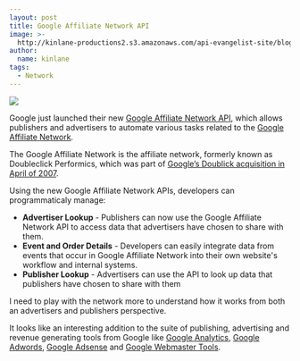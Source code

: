 ```yaml
---
layout: post
title: Google Affiliate Network API
image: >-
  http://kinlane-productions2.s3.amazonaws.com/api-evangelist-site/blog/Google-Affiliate-Network-API.png
author:
  name: kinlane
tags:
  - Network
---
```

[![](http://kinlane-productions2.s3.amazonaws.com/api-evangelist/google/Google-Affiliate-Network-API.png)](http://code.google.com/apis/gan/index.html "Google Affiliate Network API")

Google just launched their new [Google Affiliate Network API](http://code.google.com/apis/gan/index.html "Google Affiliate Network API"), which allows publishers and advertisers to automate various tasks related to the [Google Affiliate Network](http://www.google.com/affiliatenetwork "Google Affiliate Network").

The Google Affiliate Network is the affiliate network, formerly known as Doubleclick Performics, which was part of [Google’s Doublick acquisition in April of 2007](http://www.google.com/intl/en/press/pressrel/doubleclick.html).

Using the new Google Affiliate Network APIs, developers can programmaticaly manage:

*   **Advertiser Lookup** - Publishers can now use the Google Affiliate Network API to access data that advertisers have chosen to share with them.
*   **Event and Order Details** - Developers can easily integrate data from events that occur in Google Affiliate Network into their own website's workflow and internal systems.
*   **Publisher Lookup** - Advertisers can use the API to look up data that publishers have chosen to share with them

I need to play with the network more to understand how it works from both an advertisers and publishers perspective.

It looks like an interesting addition to the suite of publishing, advertising and revenue generating tools from Google like [Google Analytics](http://www.google.com/analytics/ "Google Analytics"), [Google Adwords](https://adwords.google.com/ "Google Adwords"), [Google Adsense](https://www.google.com/adsense/v3/app) and [Google Webmaster Tools](https://www.google.com/webmasters/tools/).